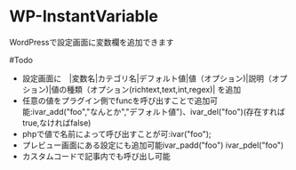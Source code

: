 # WP-InstantVariable
WordPressで設定画面に変数欄を追加できます

#Todo
- 設定画面に　|変数名|カテゴリ名|デフォルト値|値（オプション)|説明（オプション)|値の種類（オプション(richtext,text,int,regex)| を追加
- 任意の値をプラグイン側でfuncを呼び出すことで追加可能:ivar_add("foo","なんとか","デフォルト値")、ivar_del("foo")(存在すればtrue,なければfalse)
- phpで値で名前によって呼び出すことが可:ivar("foo");
- プレビュー画面にある設定にも追加可能ivar_padd("foo") ivar_pdel("foo")
- カスタムコードで記事内でも呼び出し可能
